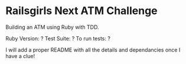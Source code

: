 # Railsgirls Next ATM Challenge

Building an ATM using Ruby with TDD.

Ruby Version: ?
Test Suite: ?
To run tests: ?

I will add a proper README with all the details and dependancies once I have a clue!